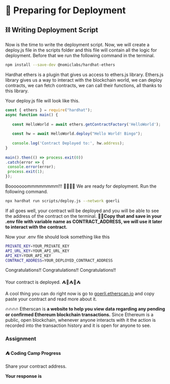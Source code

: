 ﻿# 🚀 Preparing for Deployment

## **⛓ Writing Deployment Script**

Now is the time to write the deployment script. Now, we will create a deploy.js file in the scripts folder and this file will contain all the logic for deployment. Before that we run the following command in the terminal.

```bash
npm install --save-dev @nomiclabs/hardhat-ethers
```

Hardhat ethers is a plugin that gives us access to ethers.js library. Ethers.js library gives us a way to interact with the blockchain world, we can deploy contracts, we can fetch contracts, we can call their functions, all thanks to this library.

Your deploy.js file will look like this.

```js
const { ethers } = require("hardhat");
async function main() {
 
   const HelloWorld = await ethers.getContractFactory('HelloWorld');
 
   const hw = await HelloWorld.deploy("Hello World! Bingo");
 
   console.log('Contract Deployed to:', hw.address);
}
 
main().then(() => process.exit(0))
.catch(error => {
 console.error(error);
 process.exit(1);
});
```

Booooooommmmmmmm!!! 🚀🚀🚀🚀 We are ready for deployment. Run the following command.

```bash
npx hardhat run scripts/deploy.js --network goerli
```

If all goes well, your contract will be deployed and you will be able to see the address of the contract on the terminal. **🔮🔮Copy that and save in your .env file with variable name as CONTRACT_ADDRESS, we will use it later to interact with the contract.**

Now your .env file should look something like this
```bash
PRIVATE_KEY=YOUR_PRIVATE_KEY
API_URL_KEY=YOUR_API_URL_KEY
API_KEY=YOUR_API_KEY
CONTRACT_ADDRESS=YOUR_DEPLOYED_CONTRACT_ADDRESS
```

Congratulations!! Congratulations!! Congratulations!!  
  
Your contract is deployed. ⛺️🚀⛺️🚀⛺️

A cool thing you can do right now is go to [goerli.etherscan.io](https://goerli.etherscan.io/)  and copy paste your contract and read more about it.  
  
🔥🔥🔥🔥 Etherscan is **a website to help you view data regarding any pending or confirmed Ethereum blockchain transactions.** Since Ethereum is a public, open blockchain, whenever anyone interacts with it the action is recorded into the transaction history and it is open for anyone to see.

### Assignment

#### ⛺️ Coding Camp Progress

Share your contract address.

**Your response is**
